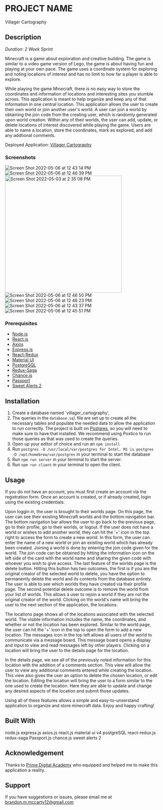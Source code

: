 # PROJECT NAME

Villager Cartography

## Description

_Duration: 2 Week Sprint_

Minecraft is a game about exploration and creative building. The game is similar to a video game version of Lego, the game is about having fun and playing at your own pace. The game uses a coordinate system for exploring and noting locations of interest and has no limit to how far a player is able to explore.

While playing the game Minecraft, there is no easy way to store the coordinates and information of locations and interesting sites you stumble across. This application is meant to help organize and keep any of that information in one central location. This application allows the user to create their own world or join another user's world. A user can join a world by obtaining the join code from the creating user, which is randomly generated upon world creation. Within any of their worlds, the user can add, update, or delete locations of interest discovered while playing the game. Users are able to name a location, store the coordinates, mark as explored, and add any addtional comments.

Deployed Application: [Villager Cartography](https://warm-temple-51016.herokuapp.com/#/login)

### Screenshots
![Screen Shot 2022-05-06 at 12 43 14 PM](https://user-images.githubusercontent.com/96275396/167187936-9e0c02dd-ca35-4621-82d4-8c97471a257e.png)
![Screen Shot 2022-05-06 at 12 46 39 PM](https://user-images.githubusercontent.com/96275396/167187991-9cf9e90f-507b-43e9-aeed-b9562c4f20ef.png)
<img width="384" alt="Screen Shot 2022-05-03 at 2 35 08 PM" src="https://user-images.githubusercontent.com/96275396/167188069-a247a83e-3b76-4811-8326-1f3046f362a7.png">
![Screen Shot 2022-05-06 at 12 46 50 PM](https://user-images.githubusercontent.com/96275396/167188671-2e0c7f7e-3fdf-47b8-9ee9-fa90a92ecda0.png)
![Screen Shot 2022-05-06 at 12 46 23 PM](https://user-images.githubusercontent.com/96275396/167188241-6e3d8c46-999c-49df-890b-65c96f2ff8fe.png)
![Screen Shot 2022-05-06 at 12 43 37 PM](https://user-images.githubusercontent.com/96275396/167188296-3542cdcc-ebcc-4ca6-b530-dd0687e944c8.png)
![Screen Shot 2022-05-06 at 12 45 51 PM](https://user-images.githubusercontent.com/96275396/167188101-4656ad67-5186-47ff-b7b4-54af24c5bd90.png)


### Prerequisites

- [Node.js](https://nodejs.org/en/)
- [React.js](https://reactjs.org/)
- [Axios](https://axios-http.com/docs/intro)
- [Express.js](https://expressjs.com/)
- [React-Redux](https://redux.js.org/)
- [Material UI](https://v4.mui.com/)
- [PostgreSQL](https://www.postgresql.org/download/)
- [Redux-Saga](https://redux-saga.js.org/)
- [Chance.js](https://chancejs.com/)
- [Passport](https://www.passportjs.org/)
- [Sweet Alerts 2](https://sweetalert2.github.io/)

## Installation

1. Create a database named `villager_cartography',
2. The queries in the `database.sql` file are set up to create all the necessary tables and populate the needed data to allow the application to run correctly. The project is built on [Postgres](https://www.postgresql.org/download/), so you will need to make sure to have that installed. We recommend using Postico to run those queries as that was used to create the queries.
3. Open up your editor of choice and run an `npm install`
4. Run `postgres -D /usr/local/var/postgres for Intel, M1 is postgres -D /opt/homebrew/var/postgres` in your terminal
to start the database
5. Run `npm run server` in your terminal to start the server.
6. Run `npm run client` in your terminal to open the client.


## Usage

If you do not have an account, you must first create an account via the registration form. Once an account is created, or if already created, login using the existing credentials. 

Upon loggin in, the user is brought to their worlds page. On this page, the user can see their existing Minecraft worlds and the bottom navigation bar. The bottom navigation bar allows the user to go back to the previous page, go to their profile, go to their worlds, or logout. If the user does not have a world or wishes to add another world, they can hit the '+' icon in the top right to access the form to create a new world. In this form, the user can enter the name of a new world or join an existing world which has already been created. Joining a world is done by entering the join code given for the world. The join code can be obtained by hitting the information icon on the left side of the card with the world name and sharing the given code with whoever you wish to give access. The last feature of the worlds page is the delete button. Hitting this button has two outcomes, the first is if you are the original creator of the selected world to delete, you have the option to permanently delete the world and its contents from the database entirely. The user is able to see which worlds they have created via their profile page. The second potential delete outcome is to remove the world from your list of worlds. This allows a user to rejoin a world if they are not the original creator of the world. Clicking on the world's name will bring the user to the next section of the application, the locations.

The locations page shows all of the locations associated with the selected world. The visible information includes the name, the coordinates, and whether or not the location has been explored. Similar to the world page, the user can hit the '+' icon in the top to open the form to add a new location. The messages icon in the top left allows all users of the world to communicate via a message board. This message board opens a display and input to view and read messages left by other players. Clicking on a location will bring the user to the details page for the location.

In the details page, we see all of the previously noted information for this location with the addition of a comments section. This view will allow the user to view any additional comments entered while creating the location. This view also gives the user an option to delete the chosen location, or edit the location. Editing the location will bring the user to a form similar to the one used to create the location. Here they are able to update and change any desired aspects of the location and submit those updates. 

Using all of these features allows a simple and easy-to-unserstand application to organize and store minecraft data. Enjoy and happy crafting!


## Built With

node.js
express.js
axios.js
react.js
material ui v4
postgreSQL
react-redux.js
redux-saga
Passport.js
chance.js
sweet alerts 2



## Acknowledgement
Thanks to [Prime Digital Academy](www.primeacademy.io) who equipped and helped me to make this application a reality.

## Support
If you have suggestions or issues, please email me at [brandon.m.mccarty12@gmail.com](www.google.com)

